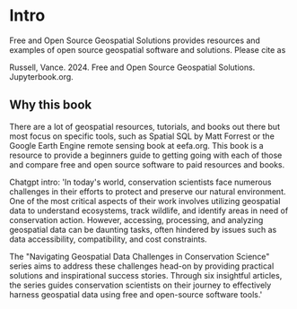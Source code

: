 # Intro

Free and Open Source Geospatial Solutions provides resources and examples of open source geospatial software and solutions. Please cite as 

Russell, Vance. 2024. Free and Open Source Geospatial Solutions. Jupyterbook.org.

## Why this book
There are a lot of geospatial resources, tutorials, and books out there but most focus on specific tools, such as Spatial SQL by Matt Forrest or the Google Earth Engine remote sensing book at eefa.org. This book is a resource to provide a beginners guide to getting going with each of those and compare free and open source software to paid resources and books.

Chatgpt intro:
'In today's world, conservation scientists face numerous challenges in their efforts to protect and preserve our natural environment. One of the most critical aspects of their work involves utilizing geospatial data to understand ecosystems, track wildlife, and identify areas in need of conservation action. However, accessing, processing, and analyzing geospatial data can be daunting tasks, often hindered by issues such as data accessibility, compatibility, and cost constraints.

The "Navigating Geospatial Data Challenges in Conservation Science" series aims to address these challenges head-on by providing practical solutions and inspirational success stories. Through six insightful articles, the series guides conservation scientists on their journey to effectively harness geospatial data using free and open-source software tools.'


```{tableofcontents}
```
